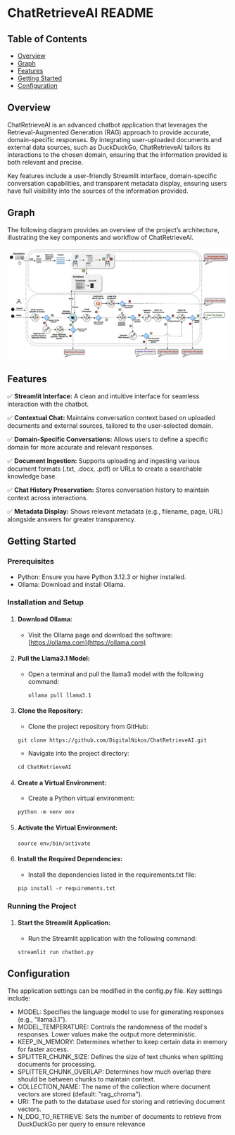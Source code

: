 # ChatRetrieveAI README

## Table of Contents

- [Overview](#overview)
- [Graph](#graph)
- [Features](#features)
- [Getting Started](#getting-started)
- [Configuration](#configuration)

## Overview

ChatRetrieveAI is an advanced chatbot application that leverages the Retrieval-Augmented Generation (RAG) approach to provide accurate, domain-specific responses. By integrating user-uploaded documents and external data sources, such as DuckDuckGo, ChatRetrieveAI tailors its interactions to the chosen domain, ensuring that the information provided is both relevant and precise.

Key features include a user-friendly Streamlit interface, domain-specific conversation capabilities, and transparent metadata display, ensuring users have full visibility into the sources of the information provided.

## Graph

The following diagram provides an overview of the project’s architecture, illustrating the key components and workflow of ChatRetrieveAI.

![Graph](./graph_img/overview_project.png)

## Features

✅ **Streamlit Interface:** A clean and intuitive interface for seamless interaction with the chatbot.

✅ **Contextual Chat:** Maintains conversation context based on uploaded documents and external sources, tailored to the user-selected domain.

✅ **Domain-Specific Conversations:** Allows users to define a specific domain for more accurate and relevant responses.

✅ **Document Ingestion:** Supports uploading and ingesting various document formats (.txt, .docx, .pdf) or URLs to create a searchable knowledge base.

✅ **Chat History Preservation:** Stores conversation history to maintain context across interactions.

✅ **Metadata Display:** Shows relevant metadata (e.g., filename, page, URL) alongside answers for greater transparency.

## Getting Started

### Prerequisites

- Python: Ensure you have Python 3.12.3 or higher installed.
- Ollama: Download and install Ollama.

### Installation and Setup

1. #### Download Ollama:
   - Visit the Ollama page and download the software:
     [https://ollama.com](https://ollama.com)
2. #### Pull the Llama3.1 Model:
   - Open a terminal and pull the llama3 model with the following command:
     ```
     ollama pull llama3.1
     ```
3. #### Clone the Repository:
   - Clone the project repository from GitHub:
   ```
   git clone https://github.com/DigitalNikos/ChatRetrieveAI.git
   ```
   - Navigate into the project directory:
   ```
   cd ChatRetrieveAI
   ```
4. #### Create a Virtual Environment:
   - Create a Python virtual environment:
   ```
   python -m venv env
   ```
5. #### Activate the Virtual Environment:
   ```
   source env/bin/activate
   ```
6. #### Install the Required Dependencies:
   - Install the dependencies listed in the requirements.txt file:
   ```
   pip install -r requirements.txt
   ```

### Running the Project

1. #### Start the Streamlit Application:
   - Run the Streamlit application with the following command:
   ```
   streamlit run chatbot.py
   ```

## Configuration

The application settings can be modified in the config.py file. Key settings include:

- MODEL: Specifies the language model to use for generating responses (e.g., "llama3.1").
- MODEL_TEMPERATURE: Controls the randomness of the model's responses. Lower values make the output more deterministic.
- KEEP_IN_MEMORY: Determines whether to keep certain data in memory for faster access.
- SPLITTER_CHUNK_SIZE: Defines the size of text chunks when splitting documents for processing.
- SPLITTER_CHUNK_OVERLAP: Determines how much overlap there should be between chunks to maintain context.
- COLLECTION_NAME: The name of the collection where document vectors are stored (default: "rag_chroma").
- URI: The path to the database used for storing and retrieving document vectors.
- N_DDG_TO_RETRIEVE: Sets the number of documents to retrieve from DuckDuckGo per query to ensure relevance

